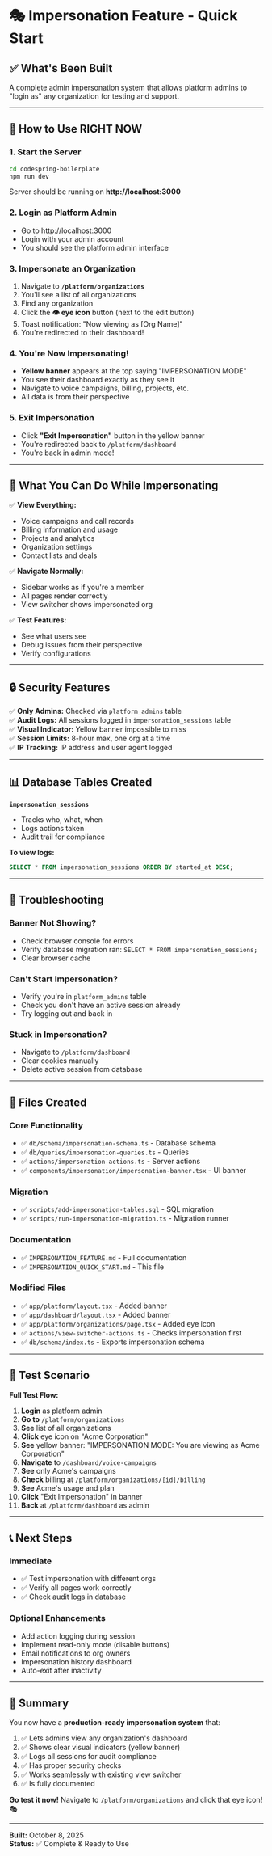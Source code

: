 # 🎭 Impersonation Feature - Quick Start

## ✅ What's Been Built

A complete admin impersonation system that allows platform admins to "login as" any organization for testing and support.

---

## 🚀 **How to Use RIGHT NOW**

### 1. **Start the Server**
```bash
cd codespring-boilerplate
npm run dev
```

Server should be running on **http://localhost:3000**

### 2. **Login as Platform Admin**
- Go to http://localhost:3000
- Login with your admin account
- You should see the platform admin interface

### 3. **Impersonate an Organization**
1. Navigate to **`/platform/organizations`**
2. You'll see a list of all organizations
3. Find any organization
4. Click the **👁️ eye icon** button (next to the edit button)
5. Toast notification: "Now viewing as [Org Name]"
6. You're redirected to their dashboard!

### 4. **You're Now Impersonating!**
- **Yellow banner** appears at the top saying "IMPERSONATION MODE"
- You see their dashboard exactly as they see it
- Navigate to voice campaigns, billing, projects, etc.
- All data is from their perspective

### 5. **Exit Impersonation**
- Click **"Exit Impersonation"** button in the yellow banner
- You're redirected back to `/platform/dashboard`
- You're back in admin mode!

---

## 🎯 **What You Can Do While Impersonating**

✅ **View Everything:**
- Voice campaigns and call records
- Billing information and usage
- Projects and analytics
- Organization settings
- Contact lists and deals

✅ **Navigate Normally:**
- Sidebar works as if you're a member
- All pages render correctly
- View switcher shows impersonated org

✅ **Test Features:**
- See what users see
- Debug issues from their perspective
- Verify configurations

---

## 🔒 **Security Features**

✅ **Only Admins:** Checked via `platform_admins` table  
✅ **Audit Logs:** All sessions logged in `impersonation_sessions` table  
✅ **Visual Indicator:** Yellow banner impossible to miss  
✅ **Session Limits:** 8-hour max, one org at a time  
✅ **IP Tracking:** IP address and user agent logged  

---

## 📊 **Database Tables Created**

**`impersonation_sessions`**
- Tracks who, what, when
- Logs actions taken
- Audit trail for compliance

**To view logs:**
```sql
SELECT * FROM impersonation_sessions ORDER BY started_at DESC;
```

---

## 🐛 **Troubleshooting**

### Banner Not Showing?
- Check browser console for errors
- Verify database migration ran: `SELECT * FROM impersonation_sessions;`
- Clear browser cache

### Can't Start Impersonation?
- Verify you're in `platform_admins` table
- Check you don't have an active session already
- Try logging out and back in

### Stuck in Impersonation?
- Navigate to `/platform/dashboard`
- Clear cookies manually
- Delete active session from database

---

## 📁 **Files Created**

### Core Functionality
- ✅ `db/schema/impersonation-schema.ts` - Database schema
- ✅ `db/queries/impersonation-queries.ts` - Queries
- ✅ `actions/impersonation-actions.ts` - Server actions
- ✅ `components/impersonation/impersonation-banner.tsx` - UI banner

### Migration
- ✅ `scripts/add-impersonation-tables.sql` - SQL migration
- ✅ `scripts/run-impersonation-migration.ts` - Migration runner

### Documentation
- ✅ `IMPERSONATION_FEATURE.md` - Full documentation
- ✅ `IMPERSONATION_QUICK_START.md` - This file

### Modified Files
- ✅ `app/platform/layout.tsx` - Added banner
- ✅ `app/dashboard/layout.tsx` - Added banner
- ✅ `app/platform/organizations/page.tsx` - Added eye icon
- ✅ `actions/view-switcher-actions.ts` - Checks impersonation first
- ✅ `db/schema/index.ts` - Exports impersonation schema

---

## 🎉 **Test Scenario**

**Full Test Flow:**

1. **Login** as platform admin
2. **Go to** `/platform/organizations`
3. **See** list of all organizations
4. **Click** eye icon on "Acme Corporation"
5. **See** yellow banner: "IMPERSONATION MODE: You are viewing as Acme Corporation"
6. **Navigate** to `/dashboard/voice-campaigns`
7. **See** only Acme's campaigns
8. **Check** billing at `/platform/organizations/[id]/billing`
9. **See** Acme's usage and plan
10. **Click** "Exit Impersonation" in banner
11. **Back** at `/platform/dashboard` as admin

---

## 📞 **Next Steps**

### Immediate
- ✅ Test impersonation with different orgs
- ✅ Verify all pages work correctly
- ✅ Check audit logs in database

### Optional Enhancements
- Add action logging during session
- Implement read-only mode (disable buttons)
- Email notifications to org owners
- Impersonation history dashboard
- Auto-exit after inactivity

---

## 🎯 **Summary**

You now have a **production-ready impersonation system** that:

1. ✅ Lets admins view any organization's dashboard
2. ✅ Shows clear visual indicators (yellow banner)
3. ✅ Logs all sessions for audit compliance
4. ✅ Has proper security checks
5. ✅ Works seamlessly with existing view switcher
6. ✅ Is fully documented

**Go test it now!** Navigate to `/platform/organizations` and click that eye icon! 🎭

---

**Built:** October 8, 2025  
**Status:** ✅ Complete & Ready to Use
